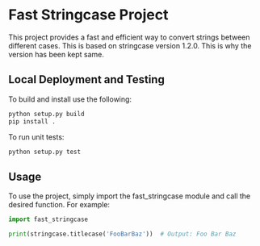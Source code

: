 # Fast Stringcase Project
This project provides a fast and efficient way to convert strings between different cases. This is based on stringcase version 1.2.0. This is why the version has been kept same.

## Local Deployment and Testing
To build and install use the following:
```bash
python setup.py build
pip install .
```

To run unit tests:
```bash
python setup.py test
```

## Usage
To use the project, simply import the fast_stringcase module and call the desired function. For example:
```python
import fast_stringcase

print(stringcase.titlecase('FooBarBaz'))  # Output: Foo Bar Baz
```